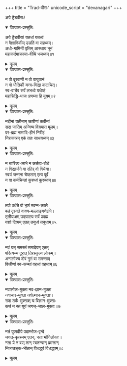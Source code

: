+++
title = "Trad-वीराः"
unicode_script = "devanagari"
+++

अये ट्रैडवीराः!

<details open><summary>विश्वास-प्रस्तुतिः</summary>

अये ट्रैडवीरा! यतध्वं यतध्वं  
न वैज्ञानिकीम् उन्नतिं वा सहध्वम्।  
अधो-गामिनीं वृत्तिम् आस्थाय नूनं  
महाकर्दमाक्रान्त-वीथिं भजध्वम्॥१
</details>

<details><summary>मूलम्</summary>

अये ट्रैडवीरा! यतध्वं यतध्वं  
न वैज्ञानिकीमुन्नतिं वा सहध्वम्।  
अधोगामिनीं वृत्तिमास्थाय नूनं  
महाकर्दमाक्रान्तवीथिं भजध्वम्॥१
</details>  

<details open><summary>विश्वास-प्रस्तुतिः</summary>

न वो दूरवाणी न वो वायुयानं  
न वो भौतिकी यन्त्र-विद्या कदाचित्।  
स्व-वाचैव सर्वं लभध्वे यथेष्टं  
महासिद्धि-भाजः प्रणम्या हि यूयम्॥२
</details>

<details><summary>मूलम्</summary>

न वो दूरवाणी न वो वायुयानं  
न वो भौतिकी यन्त्रविद्या कदाचित्।  
स्ववाचैव सर्वं लभध्वे यथेष्टं  
महासिद्धिभाजः प्रणम्या हि यूयम्॥२
</details>  

<details open><summary>विश्वास-प्रस्तुतिः</summary>

नदीनां यतीनाम् ऋषीणां कवीनां  
सदा जातिम् अन्विष्य विख्यात मूलम्।  
पर-ब्रह्म नामादि-हीनं निरीहं  
निराकारम् एकं ततः साधयध्वम्॥३
</details>

<details><summary>मूलम्</summary>

नदीनां यतीनामृषीणां कवीनां  
सदा जातिमन्विष्य विख्यात मूलम्।  
परब्रह्म नामादिहीनं निरीहं  
निराकारमेकं ततः साधयध्वम्॥३
</details>  

<details open><summary>विश्वास-प्रस्तुतिः</summary>

न चारित्र्य-लाभे न कर्तव्य-बोधे  
न विद्यार्जने वा रतिर् वो विधेया।  
स्वयं जन्मना श्रेष्ठताम् एत्य पूर्वं  
न वा कर्मचिन्तां कुरुध्वं कुरुध्वम्॥४
</details>

<details><summary>मूलम्</summary>

न चारित्र्यलाभे न कर्तव्यबोधे  
न विद्यार्जने वा रतिर्वो विधेया।  
स्वयं जन्मना श्रेष्ठतामेत्य पूर्वं  
न वा कर्मचिन्तां कुरुध्वं कुरुध्वम्॥४
</details>  

<details open><summary>विश्वास-प्रस्तुतिः</summary>

तपो वर्धते वो भृशं स्वप्न-काले  
बलं दृश्यते वाक्य-मल्लाङ्गणेऽपि।  
तृतीयाक्षम् उद्घाट्य सर्वं प्रदह्य  
यशो दिव्यम् एतत् तनुध्वं तनुध्वम्॥५
</details>

<details><summary>मूलम्</summary>

तपो वर्धते वो भृशं स्वप्नकाले  
बलं दृश्यते वाक्यमल्लाङ्गणेऽपि।  
तृतीयाक्षमुद्धाट्य सर्वं प्रदह्य  
यशो दिव्यमेतत् तनुध्वं तनुध्वम्॥५
</details>  

<details open><summary>विश्वास-प्रस्तुतिः</summary>

नवं यत् समस्तं समादेयम् एतत्  
परित्यज्य दूरात् तिरस्कृत्य लोकम्।  
अनालोक्य दोषं गुणं वा समन्ताद्  
विजीर्णां स्व-कन्थां वहध्वं वहध्वम्॥६
</details>

<details><summary>मूलम्</summary>

नवं यत्समस्तं समादेयमेतत्  
परित्यज्य दूरात् तिरस्कृत्य लोकम्।  
अनालोक्य दोषं गुणं वा समन्ताद्  
विजीर्णां स्वकन्थां वहध्वं वहध्वम्॥६
</details>  

<details open><summary>विश्वास-प्रस्तुतिः</summary>

नवालोक-मुक्ता नव-ज्ञान-मुक्ता  
नवाचार-मुक्ता नवोत्थान-मुक्ताः।  
सदा तर्क-मुक्ताश् च विज्ञान-मुक्ताः  
कथं न स्त यूयं जगज्-जाल-मुक्ताः॥७
</details>

<details><summary>मूलम्</summary>

नवालोकमुक्ता नवज्ञानमुक्ता  
नवाचारमुक्ता नवोत्थानमुक्ताः।  
सदा तर्कमुक्ताश्च विज्ञानमुक्ताः  
कथं न स्त यूयं जगज्जालमुक्ताः॥७
</details>  

<details open><summary>विश्वास-प्रस्तुतिः</summary>

नतं युष्मदीये पदाम्भोज-वृन्दे  
जगत्-कृत्स्नम् एतन्, नता भोगिलोकाः।  
नता ये न वस् तान् स्वतन्त्रान् प्रमत्तान्  
निजातङ्क-भीतान् विधद्ध्वं विधद्ध्वम्॥८
</details>

<details><summary>मूलम्</summary>

नतं युष्मदीये पदाम्भोजवृन्दे  
जगत्कृत्स्नमेतन्नता भोगिलोकाः।  
नता ये न वस्तान् स्वतन्त्रान् प्रमत्तान्  
निजातङ्कभीतान् विधद्ध्वं विधद्ध्वम्॥८
</details>  